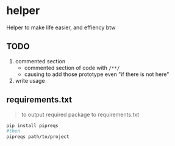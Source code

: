# helper

Helper to make life easier, and effiency btw

## TODO

1. commented section
	- commented section of code with `/**/`
	- causing to add those prototype even "if there is not here"
1. write usage

## requirements.txt

> to output required package to requirements.txt

```bash
pip install pipreqs
#then
pipreqs path/to/project
```
